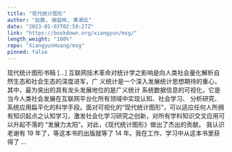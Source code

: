 ```yaml
---
title: "现代统计图形"
author: "赵鹏, 谢益辉, 黄湘云"
date: "2023-01-03T02:59:27Z"
link: "https://bookdown.org/xiangyun/msg/"
length_weight: "100%"
repo: "XiangyunHuang/msg"
pinned: false
---
```


现代统计图形书稿 [...] 互联网技术革命对统计学之影响是向人类社会量化解析自然生态和社会生态的深度进军，广 义统计是一个深入发展统计思想期待的重心，其中，最为突出的具有龙头发展地位的是广义统计 系统数据信息的可视化，它是当今人类社会发展在互联网平台化所有领域中实现认知、社会学习、 分析研究、系统应用扁平化的科学手段。面对可视化的“现代统计图形”，可以适应任何人所拥 有知识起点之认知学习，激发社会化学习研究之创新，对所有学科知识交叉应用可以升起不落的
“发展力太阳”。对此，《现代统计图形》做出了杰出的贡献。 我认识老谢有 19 年了，等这本书的出版就等了 14 年。我在工作、学习中从这本书里获得了 ...
